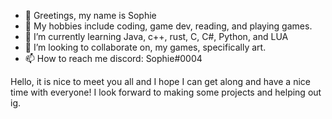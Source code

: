 - 👋 Greetings, my name is Sophie
- 👀 My hobbies include coding, game dev, reading, and playing games.
- 🌱 I’m currently learning Java, c++, rust, C, C#, Python, and LUA
- 💞️ I’m looking to collaborate on, my games, specifically art.
- 📫 How to reach me discord: Sophie#0004


Hello, it is nice to meet you all and I hope I can get along and have a nice time with everyone!
I look forward to making some projects and helping out ig.

